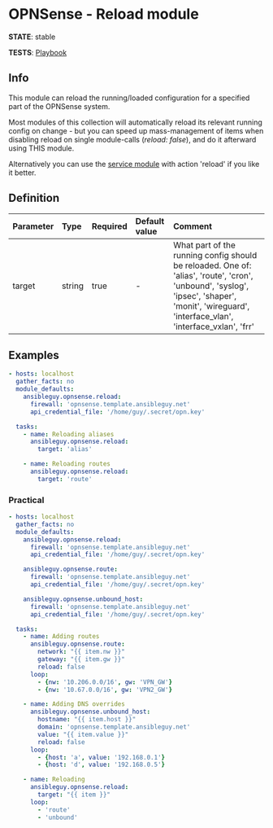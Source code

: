 # OPNSense - Reload module

**STATE**: stable

**TESTS**: [Playbook](https://github.com/ansibleguy/collection_opnsense/blob/stable/tests/reload.yml)

## Info

This module can reload the running/loaded configuration for a specified part of the OPNSense system.

Most modules of this collection will automatically reload its relevant running config on change - but you can speed up mass-management of items when disabling reload on single module-calls (_reload: false_), and do it afterward using THIS module.

Alternatively you can use the [service module](https://github.com/ansibleguy/collection_opnsense/blob/stable/docs/use_service.md) with action 'reload' if you like it better.

## Definition

| Parameter | Type   | Required | Default value | Comment                                                                                                                        |
|:----------|:-------|:---------|:--------------|:-------------------------------------------------------------------------------------------------------------------------------|
| target      | string | true     | -             | What part of the running config should be reloaded. One of: 'alias', 'route', 'cron', 'unbound', 'syslog', 'ipsec', 'shaper', 'monit', 'wireguard', 'interface_vlan', 'interface_vxlan', 'frr' |

## Examples

```yaml
- hosts: localhost
  gather_facts: no
  module_defaults:
    ansibleguy.opnsense.reload:
      firewall: 'opnsense.template.ansibleguy.net'
      api_credential_file: '/home/guy/.secret/opn.key'

  tasks:
    - name: Reloading aliases
      ansibleguy.opnsense.reload:
        target: 'alias'

    - name: Reloading routes
      ansibleguy.opnsense.reload:
        target: 'route'
```

### Practical

```yaml
- hosts: localhost
  gather_facts: no
  module_defaults:
    ansibleguy.opnsense.reload:
      firewall: 'opnsense.template.ansibleguy.net'
      api_credential_file: '/home/guy/.secret/opn.key'

    ansibleguy.opnsense.route:
      firewall: 'opnsense.template.ansibleguy.net'
      api_credential_file: '/home/guy/.secret/opn.key'

    ansibleguy.opnsense.unbound_host:
      firewall: 'opnsense.template.ansibleguy.net'
      api_credential_file: '/home/guy/.secret/opn.key'

  tasks:
    - name: Adding routes
      ansibleguy.opnsense.route:
        network: "{{ item.nw }}"
        gateway: "{{ item.gw }}"
        reload: false
      loop:
        - {nw: '10.206.0.0/16', gw: 'VPN_GW'}
        - {nw: '10.67.0.0/16', gw: 'VPN2_GW'}

    - name: Adding DNS overrides
      ansibleguy.opnsense.unbound_host:
        hostname: "{{ item.host }}"
        domain: 'opnsense.template.ansibleguy.net'
        value: "{{ item.value }}"
        reload: false
      loop:
        - {host: 'a', value: '192.168.0.1'}
        - {host: 'd', value: '192.168.0.5'}

    - name: Reloading
      ansibleguy.opnsense.reload:
        target: "{{ item }}"
      loop:
        - 'route'
        - 'unbound'
```

